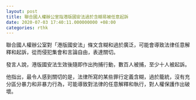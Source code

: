 ```yaml
---
layout: post
title: 聯合國人權辦公室指港版國安法過於含糊易被任意起訴
date: 2020-07-03 17:40:11.000000000 +08:00
categories: rthk
---
```


聯合國人權辦公室對「港版國安法」條文含糊和過於廣泛，可能會導致法律任意解釋和起訴，從而侵犯集會和言論自由，表達關切。

發言人說，港版國安法生效後隨即作出拘捕行動，數百人被捕，至少十人被起訴。 

他指出，最令人感到關切的是，法律所寫的某些罪行定義含糊，過於籠統，沒有充分區分暴力和非暴力行為，可能導致對法律的任意解釋和執行，對人權保護作出破壞。
